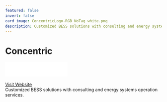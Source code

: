 ```yaml
---
featured: false
invert: false
card_image: ConcentricLogo-RGB_NoTag_white.png
description: Customized BESS solutions with consulting and energy systems operation services. 
---
```


# Concentric
<img src="ConcentricLogo-RGB_NoTag_white.png" alt="Logo" style="max-width: 200px; height: auto;">

<a href="https://csestorage.com/">Visit Website</a>  
Customized BESS solutions with consulting and energy systems operation services. 
